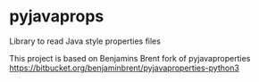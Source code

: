 # pyjavaprops
Library to read Java style properties files

This project is based on Benjamins Brent fork of pyjavaproperties https://bitbucket.org/benjaminbrent/pyjavaproperties-python3


